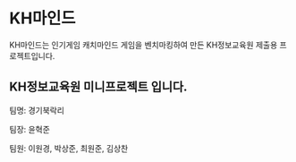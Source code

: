 # KH마인드
KH마인드는 인기게임 캐치마인드 게임을 벤치마킹하여 만든 KH정보교육원 제출용 프로젝트입니다.

## KH정보교육원 미니프로젝트 입니다.
팀명: 경기북락리

팀장: 윤혁준

팀원: 이원경, 박상준, 최원준, 김상찬